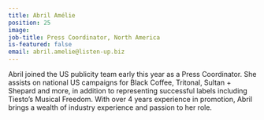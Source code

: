 ```yaml
---
title: Abril Amélie
position: 25
image: 
job-title: Press Coordinator, North America
is-featured: false
email: abril.amelie@listen-up.biz
---
```


Abril joined the US publicity team early this year as a Press Coordinator. She assists on national US campaigns for Black Coffee, Tritonal, Sultan + Shepard and more, in addition to representing successful labels including Tiesto’s Musical Freedom. With over 4 years experience in promotion, Abril brings a wealth of industry experience and passion to her role.